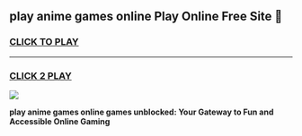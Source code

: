 
## play anime games online Play Online Free Site 👋
<h3>
<a href="https://download.freeplayer.one?title=play_anime_games_online&ref=21F">CLICK TO PLAY</a></h3>
<hr>

<h3>
<a href="https://download.freeplayer.one?title=play_anime_games_online&ref=21F">CLICK 2 PLAY</a>
  
</h3>

<a href="https://download.freeplayer.one?title=play_anime_games_online&ref=21F"><img src="https://cdnb.artstation.com/p/assets/images/images/032/539/853/original/anto-thomas-button-gif.gif"></a>


**play anime games online games unblocked: Your Gateway to Fun and Accessible Online Gaming**
